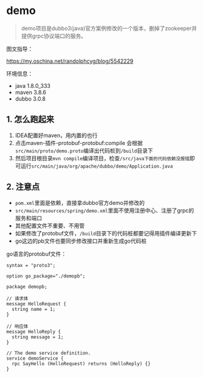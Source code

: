 # demo

> demo项目是dubbo3(java)官方案例修改的一个版本，删掉了zookeeper并提供grpc协议端口的服务。

图文指导：

https://my.oschina.net/randolphcyg/blog/5542229

环境信息：

- java 1.8.0_333
- maven 3.8.6
- dubbo 3.0.8

## 1. 怎么跑起来

1. IDEA配置好maven，用内置的也行
2. 点击maven-插件-protobuf-protobuf:compile 会根据`src/main/proto/demo.proto`编译出代码桩到`/build`目录下
3. 然后项目根目录`mvn compile`编译项目，检查`/src/java下面的代码依赖没报错`即可运行`src/main/java/org/apache/dubbo/demo/Application.java`

## 2. 注意点

- `pom.xml`里面是依赖，直接拿dubbo官方demo并修改的
- `src/main/resources/spring/demo.xml`里面不使用注册中心、注册了grpc的服务和端口
- 其他配置文件不重要、不用管
- 如果修改了protobuf文件，`/build`目录下的代码桩都要记得用插件编译更新下
- go这边的pb文件也要同步修改接口并重新生成go代码桩

go语言的protobuf文件：

```shell
syntax = "proto3";

option go_package="./demopb";

package demopb;

// 请求体
message HelloRequest {
  string name = 1;
}

// 响应体
message HelloReply {
  string message = 1;
}

// The demo service definition.
service demoService {
  rpc SayHello (HelloRequest) returns (HelloReply) {}
}
```
